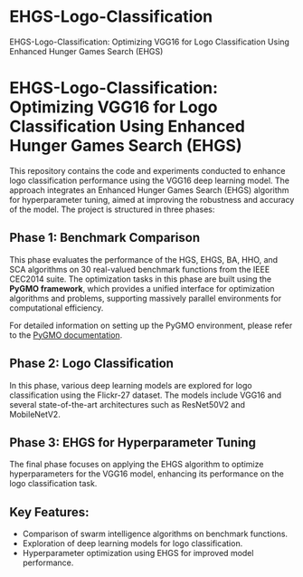 # EHGS-Logo-Classification
EHGS-Logo-Classification: Optimizing VGG16 for Logo Classification Using Enhanced Hunger Games Search (EHGS)

# EHGS-Logo-Classification: Optimizing VGG16 for Logo Classification Using Enhanced Hunger Games Search (EHGS)

This repository contains the code and experiments conducted to enhance logo classification performance using the VGG16 deep learning model. The approach integrates an Enhanced Hunger Games Search (EHGS) algorithm for hyperparameter tuning, aimed at improving the robustness and accuracy of the model. The project is structured in three phases:

## Phase 1: Benchmark Comparison
This phase evaluates the performance of the HGS, EHGS, BA, HHO, and SCA algorithms on 30 real-valued benchmark functions from the IEEE CEC2014 suite. The optimization tasks in this phase are built using the **PyGMO framework**, which provides a unified interface for optimization algorithms and problems, supporting massively parallel environments for computational efficiency.  

For detailed information on setting up the PyGMO environment, please refer to the [PyGMO documentation](https://esa.github.io/pygmo2/install.html).

## Phase 2: Logo Classification
In this phase, various deep learning models are explored for logo classification using the Flickr-27 dataset. The models include VGG16 and several state-of-the-art architectures such as ResNet50V2 and MobileNetV2.

## Phase 3: EHGS for Hyperparameter Tuning
The final phase focuses on applying the EHGS algorithm to optimize hyperparameters for the VGG16 model, enhancing its performance on the logo classification task.

## Key Features:
- Comparison of swarm intelligence algorithms on benchmark functions.
- Exploration of deep learning models for logo classification.
- Hyperparameter optimization using EHGS for improved model performance.

